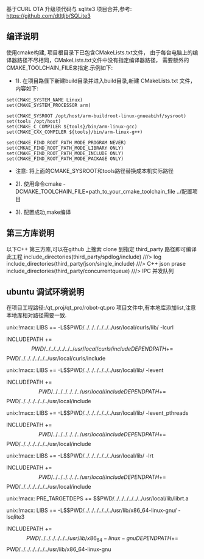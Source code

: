 基于CURL OTA 升级项代码与 sqlite3 项目合并,参考:
https://github.com/dtltljb/SQLite3


## 编译说明

使用cmake构建, 项目根目录下已包含CMakeLists.txt文件，
由于每台电脑上的编译器路径不尽相同，CMakeLists.txt文件中没有指定编译器路径，
需要额外的CMAKE_TOOLCHAIN_FILE来指定.示例如下: 

* 1). 在项目路径下新建build目录并进入build目录,新建 CMakeLists.txt 文件，内容如下:
```
set(CMAKE_SYSTEM_NAME Linux)
set(CMAKE_SYSTEM_PROCESSOR arm)

set(CMAKE_SYSROOT /opt/host/arm-buildroot-linux-gnueabihf/sysroot)
set(tools /opt/host)
set(CMAKE_C_COMPILER ${tools}/bin/arm-linux-gcc)
set(CMAKE_CXX_COMPILER ${tools}/bin/arm-linux-g++)

set(CMAKE_FIND_ROOT_PATH_MODE_PROGRAM NEVER)
set(CMKAE_FIND_ROOT_PATH_MODE_LIBRARY ONLY)
set(CMAKE_FIND_ROOT_PATH_MODE_INCLUDE ONLY)
set(CMAKE_FIND_ROOT_PATH_MODE_PACKAGE ONLY)
```
* 注意: 将上面的CMAKE_SYSROOT和tools路径替换成本机实际路径  

* 2). 使用命令cmake -DCMAKE_TOOLCHAIN_FILE=path_to_your_cmake_toolchain_file ../配置项目
* 3). 配置成功,make编译


## 第三方库说明

以下C++ 第三方库,可以在github 上搜索 clone 到指定 third_party 路径即可编译此工程
include_directories(third_party/spdlog/include)				///> log 
include_directories(third_party/json/single_include)        ///> C++ json prase
include_directories(third_party/concurrentqueue)            ///> IPC 并发队列 



## ubuntu 调试环境说明
在项目工程路径:/qt_proj/qt_pro/robot-qt.pro 项目文件中,有本地库添加list,注意本地库相对路径需要一致.


unix:!macx: LIBS += -L$$PWD/../../../../../../usr/local/curls/lib/ -lcurl

INCLUDEPATH += $$PWD/../../../../../../usr/local/curls/include
DEPENDPATH += $$PWD/../../../../../../usr/local/curls/include

unix:!macx: LIBS += -L$$PWD/../../../../../../usr/local/lib/ -levent

INCLUDEPATH += $$PWD/../../../../../../usr/local/include
DEPENDPATH += $$PWD/../../../../../../usr/local/include

unix:!macx: LIBS += -L$$PWD/../../../../../../usr/local/lib/ -levent_pthreads

INCLUDEPATH += $$PWD/../../../../../../usr/local/include
DEPENDPATH += $$PWD/../../../../../../usr/local/include



unix:!macx: LIBS += -L$$PWD/../../../../../../usr/local/lib/ -lrt

INCLUDEPATH += $$PWD/../../../../../../usr/local/include
DEPENDPATH += $$PWD/../../../../../../usr/local/include

unix:!macx: PRE_TARGETDEPS += $$PWD/../../../../../../usr/local/lib/librt.a

unix:!macx: LIBS += -L$$PWD/../../../../../../usr/lib/x86_64-linux-gnu/ -lsqlite3

INCLUDEPATH += $$PWD/../../../../../../usr/lib/x86_64-linux-gnu
DEPENDPATH += $$PWD/../../../../../../usr/lib/x86_64-linux-gnu